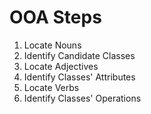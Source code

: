 # OOA Steps

1. Locate Nouns
2. Identify Candidate Classes
3. Locate Adjectives
4. Identify Classes' Attributes
5. Locate Verbs
6. Identify Classes' Operations
